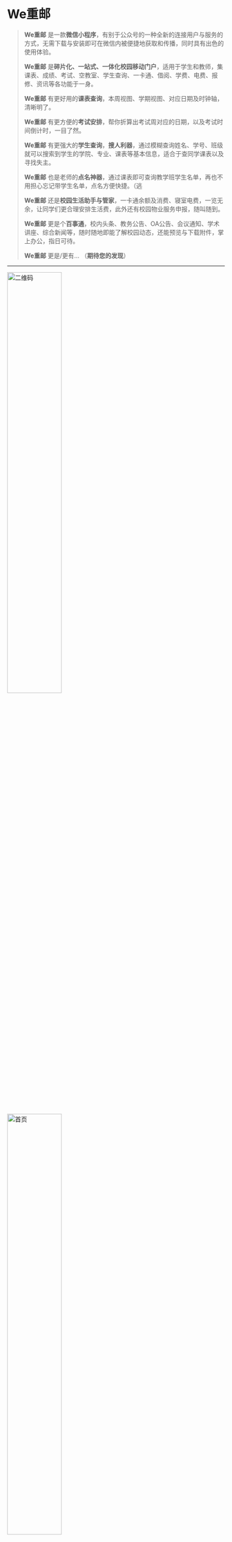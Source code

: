 We重邮
===

> **We重邮** 是一款**微信小程序**，有别于公众号的一种全新的连接用户与服务的方式，无需下载与安装即可在微信内被便捷地获取和传播，同时具有出色的使用体验。
> 
> **We重邮** 是**碎片化、一站式、一体化校园移动门户**，适用于学生和教师，集课表、成绩、考试、空教室、学生查询、一卡通、借阅、学费、电费、报修、资讯等各功能于一身。
> 
> **We重邮** 有更好用的**课表查询**，本周视图、学期视图、对应日期及时钟轴，清晰明了。
> 
> **We重邮** 有更方便的**考试安排**，帮你折算出考试周对应的日期，以及考试时间倒计时，一目了然。
> 
> **We重邮** 有更强大的**学生查询**，**搜人利器**，通过模糊查询姓名、学号、班级就可以搜索到学生的学院、专业、课表等基本信息，适合于查同学课表以及寻找失主。
> 
> **We重邮** 也是老师的**点名神器**，通过课表即可查询教学班学生名单，再也不用担心忘记带学生名单，点名方便快捷。（逃
> 
> **We重邮** 还是**校园生活助手与管家**，一卡通余额及消费、寝室电费，一览无余，让同学们更合理安排生活费，此外还有校园物业服务申报，随叫随到。
> 
> **We重邮** 更是个**百事通**，校内头条、教务公告、OA公告、会议通知、学术讲座、综合新闻等，随时随地即能了解校园动态，还能预览与下载附件，掌上办公，指日可待。
> 
> **We重邮** 更是/更有... （**期待您的发现**）

---

<img src="https://cloud.githubusercontent.com/assets/11243798/21806457/5fe63014-d774-11e6-94bd-6dc1b3cc2270.jpg" alt="二维码" width="50%">
<img src="https://cloud.githubusercontent.com/assets/11243798/21165504/c4c85a02-c1da-11e6-8937-36e9a8f5de59.png" alt="首页" width="50%">

更多截图见：https://github.com/lanshan-studio/wecqupt/issues/196

---

## 开源许可证 License AGPLv3
 
> 开源是自由的，而不是免费的。Free(自由) is not free(免费)

请认真阅读并遵守以下开源协议

`AGPLv3` [GNU Affero General Public License v3.0](https://github.com/lanshan-studio/wecqupt/blob/master/LICENSE)

此外，We重邮代码仅作学习微信小程序所用，禁止私用，违者必究

---

## 版本日志

> 版本号命名规则 vX.Y.Z
> 
> X: 主版本号, Y: 次版本号, Z: 修订号
> 
> 修饰后缀词(可选) - alpha: 内测版, beta: 公测版, 无(默认): 正式版

### v1.0.0 正式版 【待发布】

### v0.1.3 beta 公测版 【当前版本】
* 即将发布
* 修复BUG
  * 调整超时时间，修复超时导致的考试无法查询
* 优化完善
  * 优化一些屏幕的适配问题

### v0.1.2 beta 公测版
* 2017.01.10 发布
* 修复BUG
  * 修复ios无法显示电费查询截至日期的问题
  * 修复4位寝室号无法完善信息的情况
  * 修复部分借阅信息异常的问题
  * 修复物业报修标题和内容一致的错误
  * 修复首页卡片都无数据导致无法正常使用的问题
* 优化完善
  * 新增反馈记录列表，能够即时查看反馈回复及动态
  * 完善缓存机制，异常情况即时清除缓存
  * 修改资讯类别导航颜色状态，避免灰色误导
  * 涉及隐私不外泄的原因，禁止学生查询的分享
  * 考试安排新增支持下拉刷新

### v0.1.1 beta 公测版
* 2017.01.09 发布
* 修复BUG
  * 修复无网离线缓存模式情况下请求失败出现的错误
* 优化完善
  * 阻止了课表详情的滑动穿透
  * 兼容用户拒绝授权时的场景
  * 完善物业报修响应时间的正确性

### v0.1.0 beta 公测版
* 2017.01.09 发布
* 新增离线缓存模式
  * 支持无网离线缓存模式访问，指在无网且有缓存的状态下，可以离线使用部分功能
  * 支持离线缓存模式的功能：首页、我的课表、成绩查询、考试安排、一卡通、借阅信息、学费信息、电费查询
  * 不支持离线缓存模式的功能：空教室、学生查询、物业报修、资讯列表及详情、绑定及切换绑定、完善信息、反馈
* 优化完善
  * 根据学生查询可以查询他人考试安排
  * 现在可以分享考试安排页面了
  * 打开分享单页时也将会进行自动登录

### v0.0.10 alpha 公测先行版
* 2016.12.29 发布
* 随着小程序官方版本更新，进行以下改善
  * 新增验证appid机制，开发者需要正确的appid才能进行开发调试
  * 一卡通页面canvas部分api废除及新增，代码发生一些变动及优化
  * 加载中的showToast消息提示框新增参数mask透明蒙层，防止触摸穿透
  * 新增分享页面功能，可分享：首页(即整个小程序)、课表查询、新闻详情（后续增加考试安排分享）
  * 新增设置disableScroll禁止登录、完善信息页面上下滚动
  * 所有navigator废弃redirect属性，改用新增的open-type
  * 课表周期及详情的swiper滑块采用circular衔接滑动
  * 新增部分input及textarea与键盘的距离cursor-spacing
  * 利用新增picker的disabled禁止没有选择服务类型就选择服务项目
  * 利用新增input事件bindconfirm实现学生查询点击键盘完成按钮搜索
  * 所有textarea改用bindinput来获取输入内容
  * 反馈用户信息中新增platform客户端平台
* 修复部分BUG
* 优化完善
  * 表单验证提示优化
  * 借阅信息界面优化
  * 物业报修服务申报按钮再度优化
  * 学生查询新增搜索帮助信息
  * 强化缓存机制，根据版本号判断是否更新从而清除缓存

### v0.0.9 alpha 内测体验版
* 2016.12.17 发布
* 修复BUG
* 优化完善
  * 资讯设置权限，不同用户群体可访问不同类别，学生不再能访问会议通知
  * 考试安排去掉了没有用处的教学班项
  * 物业报修新增历史报修数，以及服务申报按钮优化
  * 绑定、完善信息、关于新增"We重邮"字体图片
  * 更多其他细节优化

### v0.0.8 alpha 内测体验版
* 2016.12.12 发布
* 修复BUG
  * 修复当用户为教师时的一些使用体验
  * 修复课表详情课程名有两行时会被遮住一部分的问题
  * 修复一卡通有时错位的问题
  * 修复了无法报修及报修列表无法即时更新的问题
  * 修复了学生查询的一些问题
* 优化完善
  * 绑定及完善信息页面新增动画特效
  * 优化课表等页面各动画，使其更快更流畅
  * 一卡通新增横纵坐标提醒
  * 一卡通新增两个折线图切换：消费金额和余额 视图
  * 现可以通过左右滑动来切换同时有两次课时的课表详情
  * 现可以通过左右滑动来切换资讯新闻类别
  * 兼容性优化，优化了ios的细节差异
  * 完善关于、反馈页面

### v0.0.7 alpha 内测体验版 
* 2016.12.5 发布
* 修复BUG
  * 修复绑定过后没有自动刷新首页
  * 修复空教室列表不能正常换行的问题
  * 修复报修申请有时无法提交的问题
  * 修复课表查询三节连上时的课次显示
  * 修复课表查询第20周无日期的问题
  * 修复电费查询描述不当的问题
* 优化完善
  * 用户不用再需要完善身份证后6位信息
  * 资讯类别筛选将一直固定在顶部
  * 学生查询输入框新增清空按钮，改善搜索按钮样式
  * 降低课表查询的黑色笼罩层透明度
  * 寝室号禁止输入字母，并且需选择寝室楼栋才能提交
  * 一些位置偏底的按钮离底部的距离得到了提升
  * 点击历史借阅将会出现无法查询的提醒
  * 某些位数固定的输入框，输入至指定位数后将自动收起键盘
  * 去掉了登录帮助文字里的句号

### v0.0.6 alpha 内测体验版
* 2016.12.1 发布
* 开启内测

---

## 分支管理

```
wecqupt
  ├─ master       // 默认分支（开发测试版本所用分支；保护分支，只允许由[other]分支-Pull Requests-其他人review而来，故无法push）
  ├─ stable       // 稳定分支（正式版本所用分支；高级保护分支，只允许管理员操作，通常由master分支-Pull Requests而来）
  └─ [other]      // 其他开发分支（只允许该项目Collaborators创建及push分支）
```

---

更多详见wiki：[开发记录/开发须知](https://github.com/mcc108/wecqupt/wiki)

> @ Cong Min https://congm.in